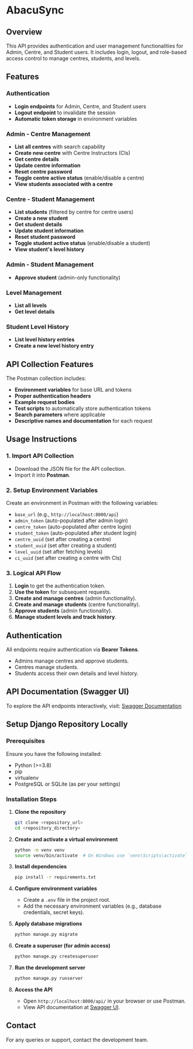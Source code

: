 # AbacuSync


## Overview
This API provides authentication and user management functionalities for Admin, Centre, and Student users. It includes login, logout, and role-based access control to manage centres, students, and levels.

## Features
### Authentication
- **Login endpoints** for Admin, Centre, and Student users
- **Logout endpoint** to invalidate the session
- **Automatic token storage** in environment variables

### Admin - Centre Management
- **List all centres** with search capability
- **Create new centre** with Centre Instructors (CIs)
- **Get centre details**
- **Update centre information**
- **Reset centre password**
- **Toggle centre active status** (enable/disable a centre)
- **View students associated with a centre**

### Centre - Student Management
- **List students** (filtered by centre for centre users)
- **Create a new student**
- **Get student details**
- **Update student information**
- **Reset student password**
- **Toggle student active status** (enable/disable a student)
- **View student's level history**

### Admin - Student Management
- **Approve student** (admin-only functionality)

### Level Management
- **List all levels**
- **Get level details**

### Student Level History
- **List level history entries**
- **Create a new level history entry**

## API Collection Features
The Postman collection includes:
- **Environment variables** for base URL and tokens
- **Proper authentication headers**
- **Example request bodies**
- **Test scripts** to automatically store authentication tokens
- **Search parameters** where applicable
- **Descriptive names and documentation** for each request

## Usage Instructions
### 1. Import API Collection
- Download the JSON file for the API collection.
- Import it into **Postman**.

### 2. Setup Environment Variables
Create an environment in Postman with the following variables:
- `base_url` (e.g., `http://localhost:8000/api`)
- `admin_token` (auto-populated after admin login)
- `centre_token` (auto-populated after centre login)
- `student_token` (auto-populated after student login)
- `centre_uuid` (set after creating a centre)
- `student_uuid` (set after creating a student)
- `level_uuid` (set after fetching levels)
- `ci_uuid` (set after creating a centre with CIs)

### 3. Logical API Flow
1. **Login** to get the authentication token.
2. **Use the token** for subsequent requests.
3. **Create and manage centres** (admin functionality).
4. **Create and manage students** (centre functionality).
5. **Approve students** (admin functionality).
6. **Manage student levels and track history**.

## Authentication
All endpoints require authentication via **Bearer Tokens**.
- Admins manage centres and approve students.
- Centres manage students.
- Students access their own details and level history.

## API Documentation (Swagger UI)
To explore the API endpoints interactively, visit:
[Swagger Documentation](https://abacusync.onrender.com/api/schema/swagger-ui/)

## Setup Django Repository Locally
### Prerequisites
Ensure you have the following installed:
- Python (>=3.8)
- pip
- virtualenv
- PostgreSQL or SQLite (as per your settings)

### Installation Steps
1. **Clone the repository**
   ```sh
   git clone <repository_url>
   cd <repository_directory>
   ```

2. **Create and activate a virtual environment**
   ```sh
   python -m venv venv
   source venv/bin/activate  # On Windows use `venv\Scripts\activate`
   ```

3. **Install dependencies**
   ```sh
   pip install -r requirements.txt
   ```

4. **Configure environment variables**
   - Create a `.env` file in the project root.
   - Add the necessary environment variables (e.g., database credentials, secret keys).

5. **Apply database migrations**
   ```sh
   python manage.py migrate
   ```

6. **Create a superuser (for admin access)**
   ```sh
   python manage.py createsuperuser
   ```

7. **Run the development server**
   ```sh
   python manage.py runserver
   ```

8. **Access the API**
   - Open `http://localhost:8000/api/` in your browser or use Postman.
   - View API documentation at [Swagger UI](https://abacusync.onrender.com/api/schema/swagger-ui/).

## Contact
For any queries or support, contact the development team.